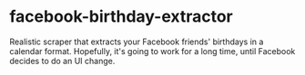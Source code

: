 # facebook-birthday-extractor
Realistic scraper that extracts your Facebook friends' birthdays in a calendar format.
Hopefully, it's going to work for a long time, until Facebook decides to do an UI change.
